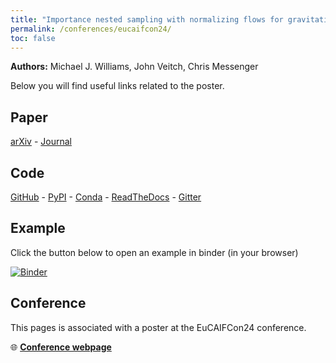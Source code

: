 ```yaml
---
title: "Importance nested sampling with normalizing flows for gravitational-wave inference @ EuCAIFCon24"
permalink: /conferences/eucaifcon24/
toc: false
---
```


**Authors:** Michael J. Williams, John Veitch, Chris Messenger

Below you will find useful links related to the poster.

## Paper

[arXiv](https://arxiv.org/abs/2302.08526) - [Journal](https://doi.org/10.1088/2632-2153/acd5aa)

## Code

[GitHub](https://github.com/mj-will/nessai) - [PyPI](https://pypi.org/project/nessai/) - [Conda](https://anaconda.org/conda-forge/nessai) - [ReadTheDocs](https://nessai.readthedocs.io/) - [Gitter](https://app.gitter.im/#/room/#nessai:gitter.im)

## Example

Click the button below to open an example in binder (in your browser)

[![Binder](https://mybinder.org/badge_logo.svg)](https://mybinder.org/v2/gh/mj-will/nessai-binder-env/main?urlpath=git-pull%3Frepo%3Dhttps%253A%252F%252Fgithub.com%252Fmj-will%252Fnessai-binder-example%26urlpath%3Dtree%252Fnessai-binder-example%252Finessai_example.ipynb%26branch%3Dmain)

## Conference

This pages is associated with a poster at the EuCAIFCon24 conference.

🌐 [**Conference webpage**](https://indico.nikhef.nl/event/4875/)
